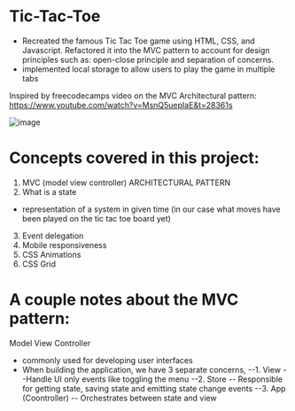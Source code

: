 # Tic-Tac-Toe
- Recreated the famous Tic Tac Toe game using HTML, CSS, and Javascript. Refactored it into the MVC pattern to account for design principles such as: open-close principle and separation of concerns. 
- implemented local storage to allow users to play the game in multiple tabs 

Inspired by freecodecamps video on the MVC Architectural pattern: https://www.youtube.com/watch?v=MsnQ5uepIaE&t=28361s

![image](https://user-images.githubusercontent.com/103285267/236647288-43f556aa-c499-4559-a365-1e01461d816b.png)


# Concepts covered in this project:
1. MVC (model view controller) ARCHITECTURAL PATTERN
2. What is a state
- representation of a system in given time (in our case what moves have been played on the tic tac toe board yet)
3. Event delegation
4. Mobile responsiveness
5. CSS Animations
6. CSS Grid

# A couple notes about the MVC pattern:

Model View Controller
- commonly used for developing user interfaces
- When building the application, we have 3 separate concerns,
--1. View
--Handle UI only events like toggling the menu
--2. Store
-- Responsible for getting state, saving state and emitting state change events
--3. App (Coontroller)
-- Orchestrates between state and view







